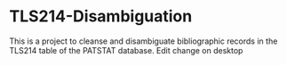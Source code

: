 # TLS214-Disambiguation
This is a project to cleanse and disambiguate bibliographic records in the TLS214 table of the PATSTAT database.
Edit change on desktop
